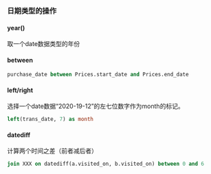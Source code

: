 ### 日期类型的操作

#### year()
取一个date数据类型的年份

#### between
```sql
purchase_date between Prices.start_date and Prices.end_date
```

#### left/right
选择一个date数据“2020-19-12”的左七位数字作为month的标记。
```sql
left(trans_date, 7) as month
```

#### datediff
计算两个时间之差（前者减后者）
```sql
join XXX on datediff(a.visited_on, b.visited_on) between 0 and 6
```
